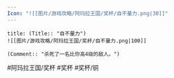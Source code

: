 ```yaml
---
Icon: "![[图片/游戏攻略/阿玛拉王国/奖杯/自不量力.png|30]]"
---
```

```ad-common-bronze-trophy
title: (Title:: "自不量力")
![[图片/游戏攻略/阿玛拉王国/奖杯/自不量力.png|100]]

(Comment:: "杀死了一名比你高4级的敌人。")
```

#阿玛拉王国/奖杯 #奖杯 #奖杯/铜
